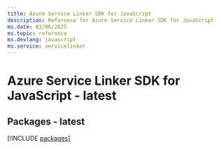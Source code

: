 ```yaml
---
title: Azure Service Linker SDK for JavaScript
description: Reference for Azure Service Linker SDK for JavaScript
ms.date: 03/06/2025
ms.topic: reference
ms.devlang: javascript
ms.service: servicelinker
---
```

# Azure Service Linker SDK for JavaScript - latest
## Packages - latest
[!INCLUDE [packages](service-linker-index.md)]